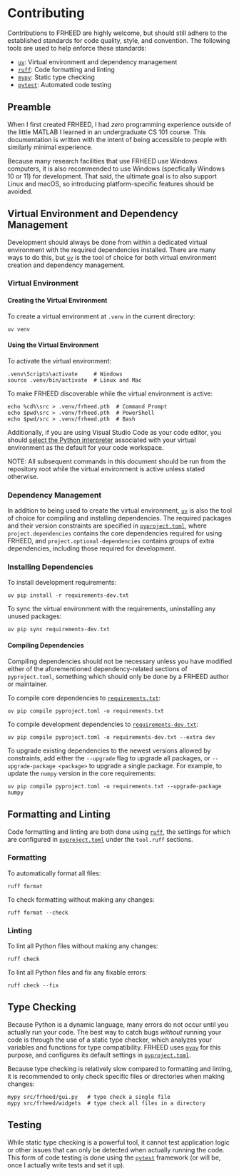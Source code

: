 # Contributing

Contributions to FRHEED are highly welcome, but should still adhere to the established standards for
code quality, style, and convention. The following tools are used to help enforce these standards:

 - [`uv`][uv]: Virtual environment and dependency management
 - [`ruff`][ruff]: Code formatting and linting
 - [`mypy`][mypy]: Static type checking
 - [`pytest`][pytest]: Automated code testing

## Preamble

When I first created FRHEED, I had _zero_ programming experience outside of the little MATLAB I
learned in an undergraduate CS 101 course. This documentation is written with the intent of being
accessible to people with similarly minimal experience.

Because many research facilities that use FRHEED use Windows computers, it is also recommended to
use Windows (specfically Windows 10 or 11) for development. That said, the ultimate goal is to
also support Linux and macOS, so introducing platform-specific features should be avoided.

## Virtual Environment and Dependency Management

Development should always be done from within a dedicated virtual environment with the required
dependencies installed. There are many ways to do this, but [`uv`][uv] is the tool of choice for
both virtual environment creation and dependency management.

### Virtual Environment

#### Creating the Virtual Environment

To create a virtual environment at `.venv` in the current directory:

```console
uv venv
```

#### Using the Virtual Environment

To activate the virtual environment:

```console
.venv\Scripts\activate     # Windows
source .venv/bin/activate  # Linux and Mac
```

To make FRHEED discoverable while the virtual environment is active:

```console
echo %cd%\src > .venv/frheed.pth  # Command Prompt
echo $pwd\src > .venv/frheed.pth  # PowerShell
echo $pwd/src > .venv/frheed.pth  # Bash
```

Additionally, if you are using Visual Studio Code as your code editor, you should [select the Python
interpreter][vscode-venv] associated with your virtual environment as the default for your code
workspace.

NOTE: All subsequent commands in this document should be run from the repository root while the
virtual environment is active unless stated otherwise.

### Dependency Management

In addition to being used to create the virtual environment, [`uv`][uv] is also the tool of choice
for compiling and installing dependencies. The required packages and their version constraints are
specified in [`pyproject.toml`][pyproject], where `project.dependencies` contains the core
dependencies required for using FRHEED, and `project.optional-dependencies` contains groups of extra
dependencies, including those required for development.

### Installing Dependencies

To install development requirements:

```console
uv pip install -r requirements-dev.txt
```

To sync the virtual environment with the requirements, uninstalling any unused packages:

```console
uv pip sync requirements-dev.txt
```

#### Compiling Dependencies

Compiling dependencies should not be necessary unless you have modified either of the aforementioned
dependency-related sections of `pyproject.toml`, something which should only be done by a FRHEED
author or maintainer.

To compile core dependencies to [`requirements.txt`](requirements.txt):

```console
uv pip compile pyproject.toml -o requirements.txt
```

To compile development dependencies to [`requirements-dev.txt`](requirements-dev.txt):

```console
uv pip compile pyproject.toml -o requirements-dev.txt --extra dev
```

To upgrade existing dependencies to the newest versions allowed by constraints, add either the
`--upgrade` flag to upgrade all packages, or `--upgrade-package <package>` to upgrade a single
package. For example, to update the `numpy` version in the core requirements:

```console
uv pip compile pyproject.toml -o requirements.txt --upgrade-package numpy
```

## Formatting and Linting

Code formatting and linting are both done using [`ruff`][ruff], the settings for which are
configured in [`pyproject.toml`][pyproject] under the `tool.ruff` sections.

### Formatting

To automatically format all files:

```console
ruff format
```

To check formatting without making any changes:

```console
ruff format --check
```

### Linting

To lint all Python files without making any changes:

```console
ruff check
```

To lint all Python files and fix any fixable errors:

```console
ruff check --fix
```

## Type Checking

Because Python is a dynamic language, many errors do not occur until you actually run your code.
The best way to catch bugs _without_ running your code is through the use of a static type checker,
which analyzes your variables and functions for type compatibility. FRHEED uses [`mypy`][mypy] for
this purpose, and configures its default settings in [`pyproject.toml`][pyproject].

Because type checking is relatively slow compared to formatting and linting, it is recommended to
only check specific files or directories when making changes:

```console
mypy src/frheed/gui.py   # type check a single file
mypy src/frheed/widgets  # type check all files in a directory
```

## Testing

While static type checking is a powerful tool, it cannot test application logic or other issues that
can only be detected when actually running the code. This form of code testing is done using the
[`pytest`][pytest] framework (or will be, once I actually write tests and set it up).


[ruff]: https://docs.astral.sh/ruff/
[mypy]: https://mypy.readthedocs.io/
[pytest]: https://docs.pytest.org/
[uv]: https://github.com/astral-sh/uv
[vscode-venv]: https://code.visualstudio.com/docs/python/environments#_select-and-activate-an-environment
[pyproject]: pyproject.toml
